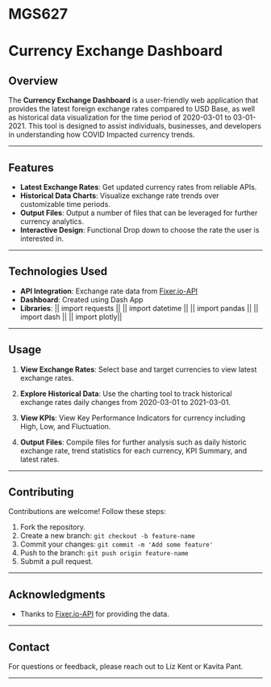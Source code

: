 # MGS627
# Currency Exchange Dashboard

## Overview

The **Currency Exchange Dashboard** is a user-friendly web application that provides the latest foreign exchange rates compared to USD Base, as well as historical data visualization for the time period of 2020-03-01 to 03-01-2021. This tool is designed to assist individuals, businesses, and developers in understanding how COVID Impacted currency trends.

---

## Features

- **Latest Exchange Rates**: Get updated currency rates from reliable APIs.
- **Historical Data Charts**: Visualize exchange rate trends over customizable time periods.
- **Output Files**: Output a number of files that can be leveraged for further currency analytics.
- **Interactive Design**: Functional Drop down to choose the rate the user is interested in.

---

## Technologies Used

- **API Integration**: Exchange rate data from [Fixer.io-API](http://data.fixer.io/api/)
- **Dashboard**: Created using Dash App
- **Libraries**:
  || import requests ||
  || import datetime ||
  || import pandas ||
  || import dash ||
  || import plotly||

---

## Usage

1. **View Exchange Rates**:
   Select base and target currencies to view latest exchange rates.

2. **Explore Historical Data**:
   Use the charting tool to track historical exchange rates daily changes from 2020-03-01 to 2021-03-01.

3. **View KPIs**:
   View Key Performance Indicators for currency including High, Low, and Fluctuation.

4. **Output Files**:
   Compile files for further analysis such as daily historic exchange rate, trend statistics for each currency, KPI Summary, and latest rates.

---

## Contributing

Contributions are welcome! Follow these steps:

1. Fork the repository.
2. Create a new branch: `git checkout -b feature-name`
3. Commit your changes: `git commit -m 'Add some feature'`
4. Push to the branch: `git push origin feature-name`
5. Submit a pull request.

---

## Acknowledgments

- Thanks to [Fixer.io-API](http://data.fixer.io/api/) for providing the data.

---

## Contact

For questions or feedback, please reach out to Liz Kent or Kavita Pant.

---
